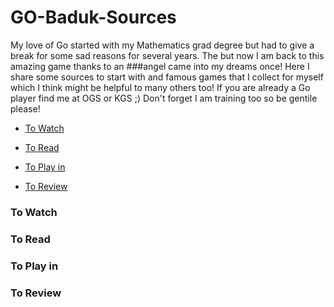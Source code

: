 # GO-Baduk-Sources

My love of Go started with my Mathematics grad degree but had to give a break for some sad reasons for several years. The but now I am back to this amazing game thanks to an ###angel came into my dreams once! Here I share some sources to start with and famous games that I collect for myself which I think might be helpful to many others too! If you are already a Go player find me at OGS or KGS ;) Don't forget I am training too so be gentile please! 




* [To Watch](#to-watch)

* [To Read](#to-read)

* [To Play in](#to-play-in)

* [To Review](#to-review)



### To Watch





###  To Read




### To Play in




### To Review
